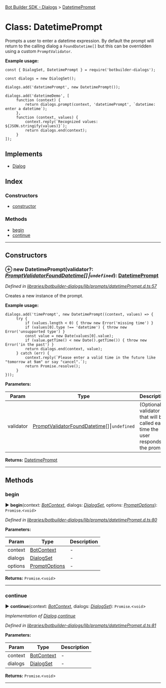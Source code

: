 [Bot Builder SDK - Dialogs](../README.md) > [DatetimePrompt](../classes/botbuilder_dialogs.datetimeprompt.md)



# Class: DatetimePrompt


Prompts a user to enter a datetime expression. By default the prompt will return to the calling dialog a `FoundDatetime[]` but this can be overridden using a custom `PromptValidator`.

**Example usage:**

    const { DialogSet, DatetimePrompt } = require('botbuilder-dialogs');

    const dialogs = new DialogSet();

    dialogs.add('datetimePrompt', new DatetimePrompt());

    dialogs.add('datetimeDemo', [
         function (context) {
             return dialogs.prompt(context, 'datetimePrompt', `datetime: enter a datetime`);
         },
         function (context, values) {
             context.reply(`Recognized values: ${JSON.stringify(values)}`);
             return dialogs.end(context);
         }
    ]);

## Implements

* [Dialog](../interfaces/botbuilder_dialogs.dialog.md)

## Index

### Constructors

* [constructor](botbuilder_dialogs.datetimeprompt.md#constructor)


### Methods

* [begin](botbuilder_dialogs.datetimeprompt.md#begin)
* [continue](botbuilder_dialogs.datetimeprompt.md#continue)



---
## Constructors
<a id="constructor"></a>


### ⊕ **new DatetimePrompt**(validator?: *[PromptValidator](../#promptvalidator)[FoundDatetime](../interfaces/botbuilder_dialogs.founddatetime.md)[]⎮`undefined`*): [DatetimePrompt](botbuilder_dialogs.datetimeprompt.md)


*Defined in [libraries/botbuilder-dialogs/lib/prompts/datetimePrompt.d.ts:57](https://github.com/Microsoft/botbuilder-js/blob/09ad751/libraries/botbuilder-dialogs/lib/prompts/datetimePrompt.d.ts#L57)*



Creates a new instance of the prompt.

**Example usage:**

    dialogs.add('timePrompt', new DatetimePrompt((context, values) => {
         try {
             if (values.length < 0) { throw new Error('missing time') }
             if (values[0].type !== 'datetime') { throw new Error('unsupported type') }
             const value = new Date(values[0].value);
             if (value.getTime() < new Date().getTime()) { throw new Error('in the past') }
             return dialogs.end(context, value);
         } catch (err) {
             context.reply(`Please enter a valid time in the future like "tomorrow at 9am" or say "cancel".`);
             return Promise.resolve();
         }
    }));


**Parameters:**

| Param | Type | Description |
| ------ | ------ | ------ |
| validator | [PromptValidator](../#promptvalidator)[FoundDatetime](../interfaces/botbuilder_dialogs.founddatetime.md)[]⎮`undefined`   |  (Optional) validator that will be called each time the user responds to the prompt. |





**Returns:** [DatetimePrompt](botbuilder_dialogs.datetimeprompt.md)

---


## Methods
<a id="begin"></a>

###  begin

► **begin**(context: *[BotContext]()*, dialogs: *[DialogSet](botbuilder_dialogs.dialogset.md)*, options: *[PromptOptions](../interfaces/botbuilder_dialogs.promptoptions.md)*): `Promise`.<`void`>



*Defined in [libraries/botbuilder-dialogs/lib/prompts/datetimePrompt.d.ts:80](https://github.com/Microsoft/botbuilder-js/blob/09ad751/libraries/botbuilder-dialogs/lib/prompts/datetimePrompt.d.ts#L80)*



**Parameters:**

| Param | Type | Description |
| ------ | ------ | ------ |
| context | [BotContext]()   |  - |
| dialogs | [DialogSet](botbuilder_dialogs.dialogset.md)   |  - |
| options | [PromptOptions](../interfaces/botbuilder_dialogs.promptoptions.md)   |  - |





**Returns:** `Promise`.<`void`>





___

<a id="continue"></a>

###  continue

► **continue**(context: *[BotContext]()*, dialogs: *[DialogSet](botbuilder_dialogs.dialogset.md)*): `Promise`.<`void`>



*Implementation of [Dialog](../interfaces/botbuilder_dialogs.dialog.md).[continue](../interfaces/botbuilder_dialogs.dialog.md#continue)*

*Defined in [libraries/botbuilder-dialogs/lib/prompts/datetimePrompt.d.ts:81](https://github.com/Microsoft/botbuilder-js/blob/09ad751/libraries/botbuilder-dialogs/lib/prompts/datetimePrompt.d.ts#L81)*



**Parameters:**

| Param | Type | Description |
| ------ | ------ | ------ |
| context | [BotContext]()   |  - |
| dialogs | [DialogSet](botbuilder_dialogs.dialogset.md)   |  - |





**Returns:** `Promise`.<`void`>





___


